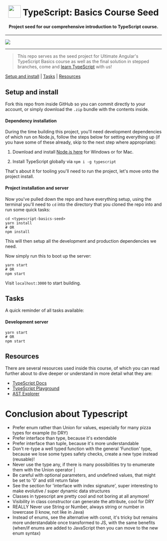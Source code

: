 <h1 align="center">
<img width="40" valign="bottom" src="https://ultimatecourses.com/static/icons/typescript.svg">
TypeScript: Basics Course Seed
</h1>
<h4 align="center">Project seed for our comprehensive introduction to TypeScript course.</h4>

---

<a href="https://ultimatecourses.com" target="_blank"><img src="https://ultimatecourses.com/static/banners/ultimate-typescript-leader.svg"></a>

---

> This repo serves as the seed project for Ultimate Angular's TypeScript Basics course as well as the final solution in stepped branches, come and [learn TypeScript](https://ultimatecourses.com/courses/typescript) with us!

[Setup and install](#setup-and-install) | [Tasks](#tasks) |
[Resources](#resources)

## Setup and install

Fork this repo from inside GitHub so you can commit directly to your account, or
simply download the `.zip` bundle with the contents inside.

#### Dependency installation

During the time building this project, you'll need development dependencies of
which run on Node.js, follow the steps below for setting everything up (if you
have some of these already, skip to the next step where appropriate):

1. Download and install [Node.js here](https://nodejs.org/en/download/) for
   Windows or for Mac.

2. Install TypeScript globally via `npm i -g typescript`

That's about it for tooling you'll need to run the project, let's move onto the
project install.

#### Project installation and server

Now you've pulled down the repo and have everything setup, using the terminal
you'll need to `cd` into the directory that you cloned the repo into and run
some quick tasks:

```
cd <typescript-basics-seed>
yarn install
# OR
npm install
```

This will then setup all the development and production dependencies we need.

Now simply run this to boot up the server:

```
yarn start
# OR
npm start
```

Visit `localhost:3000` to start building.

## Tasks

A quick reminder of all tasks available:

#### Development server

```
yarn start
# OR
npm start
```

## Resources

There are several resources used inside this course, of which you can read
further about to dive deeper or understand in more detail what they are:

* [TypeScript Docs](https://www.typescriptlang.org)
* [TypeScript Playground](https://www.typescriptlang.org/play)
* [AST Explorer](https://astexplorer.net)

# Conclusion about Typescript

- Prefer enum rather than Union for values, especially for many pizza types for example (to DRY)
- Prefer interface than type, because it's extendable
- Prefer interface than tuple, because it's more understandable
- Don't re-type a well typed function with the general 'Function' type,
    because we lose some types safety checks, create a new type instead (reusable)!
- Never use the type any, if there is many possibilities try to enumerate them with the Union operator |
- Be careful with optional parameters, and undefined values, that might be set to '0' and still return false
- See the section for 'interface with index signature', super interesting to make evolutive / super dynamic data structures
- Classes in typescript are pretty cool and not boring at all anymore!
- Visibility in class constructor can generate the attribute, cool for DRY
- REALLY Never use String or Number, always string or number in lowercase (I know, not like in Java)
- Instead of enums, see the alternative with const, it's tricky but remains more understandable once transformed to JS, with the same benefits (when/if enums are added to JavaScript then you can move to the new enum syntax)
